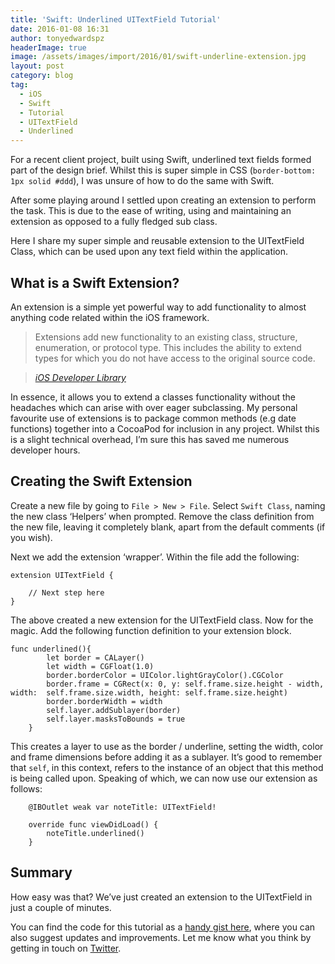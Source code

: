 ```yaml
---
title: 'Swift: Underlined UITextField Tutorial'
date: 2016-01-08 16:31
author: tonyedwardspz
headerImage: true
image: /assets/images/import/2016/01/swift-underline-extension.jpg
layout: post
category: blog
tag:
  - iOS
  - Swift
  - Tutorial
  - UITextField
  - Underlined
---
```

For a recent client project, built using Swift, underlined text fields formed part of the design brief. Whilst this is super simple in CSS (`border-bottom: 1px solid #ddd`), I was unsure of how to do&nbsp;the same with Swift.

After some playing around I settled upon creating an extension to perform the task. This is due to the ease of writing, using and maintaining an extension as opposed to a fully fledged sub class.

Here I share my&nbsp;super simple and reusable extension to the UITextField Class, which can be used upon any text field within the application.

## What is a Swift Extension?

An extension is a simple yet powerful way to add functionality to almost anything code related within the iOS framework.

> Extensions add new functionality to an existing class, structure, enumeration, or protocol type. This includes the ability to extend types for which you do not have access to the original source code.

> <cite><a title="Apple Developer Documentation" href="https://developer.apple.com/library/ios/documentation/Swift/Conceptual/Swift_Programming_Language/Extensions.html" rel="nofollow">iOS Developer Library</a></cite>

In essence, it allows you to extend a&nbsp;classes functionality without the headaches which&nbsp;can arise with over eager subclassing.&nbsp;My personal favourite use of extensions is to package common methods (e.g date functions)&nbsp;together into a CocoaPod for inclusion in any project. Whilst this is&nbsp;a slight technical overhead, I&#8217;m sure this has saved me numerous developer hours.

## Creating the Swift Extension

Create a new file&nbsp;by going to `File > New > File`. Select `Swift Class`, naming the new class &#8216;Helpers&#8217; when prompted. Remove the class definition from the new file, leaving it completely blank, apart from the default comments (if you wish).

Next we add the extension &#8216;wrapper&#8217;. Within the file add the following:

<pre data-language="javascript"><code>extension UITextField {

    // Next step here
}
</code></pre>

The above created a new extension for the UITextField class. Now for the magic. Add the following function definition to your extension block.

<pre data-language="javascript"><code>func underlined(){
        let border = CALayer()
        let width = CGFloat(1.0)
        border.borderColor = UIColor.lightGrayColor().CGColor
        border.frame = CGRect(x: 0, y: self.frame.size.height - width, width:  self.frame.size.width, height: self.frame.size.height)
        border.borderWidth = width
        self.layer.addSublayer(border)
        self.layer.masksToBounds = true
    }</code></pre>

This creates a layer to use as the border / underline, setting the width, color and frame dimensions before adding it as a sublayer. It&#8217;s good to remember that `self`, in this context, refers to the instance of an object that this&nbsp;method is being called upon. Speaking of which, we can now use our extension&nbsp;as follows:

<pre data-language="javascript"><code>    @IBOutlet weak var noteTitle: UITextField!

    override func viewDidLoad() {
        noteTitle.underlined()
    }</code></pre>

## Summary

How easy was that? We&#8217;ve just created an extension to the UITextField in just a couple of minutes.

You can find the code for this tutorial as a [handy gist here](https://gist.github.com/tonyedwardspz/82e753fc1934a421095b "Gist Code"), where you can also suggest updates and improvements. Let me know what you think by getting in touch on [Twitter](https://twitter.com/tonyedwardspz).
